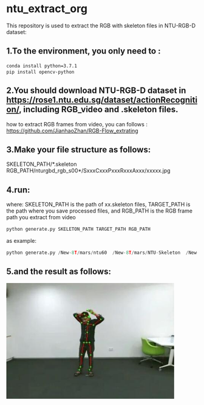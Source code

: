 # ntu_extract_org

This repository is used to extract the RGB with skeleton files in NTU-RGB-D dataset:

## 1.To the environment, you only need to : 

```
conda install python=3.7.1
pip install opencv-python
```

## 2.You should download NTU-RGB-D dataset in https://rose1.ntu.edu.sg/dataset/actionRecognition/, including RGB_video and .skeleton files.

how to extract RGB frames from video, you can follows : https://github.com/JianhaoZhan/RGB-Flow_extrating

## 3.Make your file structure as follows:
  SKELETON_PATH/\*.skeleton
  RGB_PATH/nturgbd_rgb_s00\*/SxxxCxxxPxxxRxxxAxxx/xxxxx.jpg
  
## 4.run: 
where: SKELETON_PATH is the path of xx.skeleton files, TARGET_PATH is the path where you save processed files, and RGB_PATH is the RGB frame path you extract from video
  ```python
  python generate.py SKELETON_PATH TARGET_PATH RGB_PATH
  ```
  as example:
  ```python
  python generate.py /New-8T/mars/ntu60  /New-8T/mars/NTU-Skeleton  /New-8T/mars/NTU_RGB
  ```
  
## 5.and the result as follows:
  
  ![result](https://github.com/JianhaoZhan/ntu_extract_org/blob/main/org.jpg)
